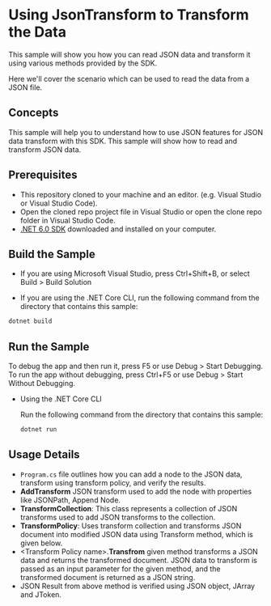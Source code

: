 # Using JsonTransform to Transform the Data

This sample will show you how you can read  JSON data and transform it using various methods provided by the SDK.

Here we'll cover the scenario which can be used to read the data from a JSON file. 

## Concepts

This sample will help you to understand how to use JSON features for JSON data transform with this SDK. This sample will show how to read and transform JSON data. 

## Prerequisites

- This repository cloned to your machine and an editor. (e.g. Visual Studio or Visual Studio Code). 
- Open the cloned repo project file in Visual Studio or open the clone repo folder in Visual Studio Code. 
- [.NET 6.0 SDK](https://dotnet.microsoft.com/download) downloaded and installed on your computer.

## Build the Sample 

- If you are using Microsoft Visual Studio, press Ctrl+Shift+B, or select Build > Build Solution 

- If you are using the .NET Core CLI, run the following command from the directory that contains this sample: 

```bash
dotnet build
```

## Run the Sample 

To debug the app and then run it, press F5 or use Debug > Start Debugging. To run the app without debugging, press Ctrl+F5 or use Debug > Start Without Debugging. 

- Using the .NET Core CLI 

    Run the following command from the directory that contains this sample: 

    ```bash
    dotnet run
    ```

## Usage Details 
- `Program.cs` file outlines how you can add a node to the JSON data, transform using transform policy, and verify the results.
- **AddTransform** JSON transform used to add the node with properties like JSONPath, Append Node. 
- **TransformCollection**: This class represents a collection of JSON transforms used to add JSON transforms to the collection.  
- **TransformPolicy**: Uses transform collection and transforms JSON document into modified JSON data using Transform method, which is given below. 
- \<Transform Policy name\>.**Transfrom** given method transforms a JSON data and returns the transformed document. JSON data to transform is passed as an input parameter for the given method, and the transformed document is returned as a JSON string.  
- JSON Result from above method is verified using JSON object, JArray and JToken. 

 
